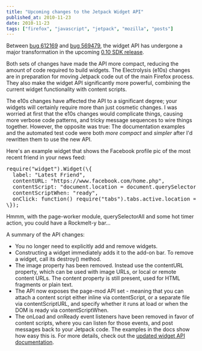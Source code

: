 ```yaml
---
title: "Upcoming changes to the Jetpack Widget API"
published_at: 2010-11-23
date: 2010-11-23
tags: ["firefox", "javascript", "jetpack", "mozilla", "posts"]
---
```

Between [bug 612169](https://bugzilla.mozilla.org/show_bug.cgi?id=612169) and [bug 569479](https://bugzilla.mozilla.org/show_bug.cgi?id=569479), the widget API has undergone a major transformation in the upcoming [0.10 SDK release](https://wiki.mozilla.org/Labs/Jetpack/SDK/0.10).

Both sets of changes have made the API more compact, reducing the amount of code required to build widgets. The Electrolysis (e10s) changes are in preparation for moving Jetpack code out of the main Firefox process. They also make the widget API significantly more powerful, combining the current widget functionality with content scripts.

The e10s changes have affected the API to a significant degree; your widgets will certainly require more than just cosmetic changes.  I was worried at first that the e10s changes would complicate things, causing more verbose code patterns, and tricky message sequences to wire things together. However, the opposite was true: The documentation examples and the automated test code were both *more compact* and *simpler* after I'd rewritten them to use the new API.

Here's an example widget that shows the Facebook profile pic of the most recent friend in your news feed:
<pre>require("widget").Widget(\{
  label: "Latest Friend",
  contentURL: "https://www.facebook.com/home.php",
  contentScript: "document.location = document.querySelector('.profilePic').src;",
  contentScriptWhen: "ready",
  onClick: function() require("tabs").tabs.active.location = this.contentURL
\});</pre>
Hmmm, with the page-worker module, querySelectorAll and some hot timer action, you could have a Rockmelt-y bar...

A summary of the API changes:

*   You no longer need to explicitly add and remove widgets.
*   Constructing a widget immediately adds it to the add-on bar. To remove a widget, call its destroy() method.
*   The image property has been removed. Instead use the contentURL property, which can be used with image URLs, or local or remote content URLs. The content property is still present, used for HTML fragments or plain text.
*   The API now exposes the page-mod API set - meaning that you can attach a content script either inline via contentScript, or a separate file via contentScriptURL, and specify whether it runs at load or when the DOM is ready via contentScriptWhen.
*   The onLoad and onReady event listeners have been removed in favor of content scripts, where you can listen for those events, and post messages back to your Jetpack code. The examples in the docs show how easy this is.
For more details, check out the [updated widget API documentation](https://github.com/mozilla/addon-sdk/blob/master/packages/addon-kit/docs/widget.md).